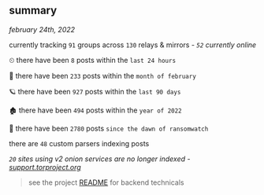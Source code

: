 
## summary
_february 24th, 2022_

currently tracking `91` groups across `130` relays & mirrors - _`52` currently online_

⏲ there have been `8` posts within the `last 24 hours`

🦈 there have been `233` posts within the `month of february`

🪐 there have been `927` posts within the `last 90 days`

🏚 there have been `494` posts within the `year of 2022`

🦕 there have been `2780` posts `since the dawn of ransomwatch`

there are `48` custom parsers indexing posts

_`20` sites using v2 onion services are no longer indexed - [support.torproject.org](https://support.torproject.org/onionservices/v2-deprecation/)_

> see the project [README](https://github.com/thetanz/ransomwatch#ransomwatch--) for backend technicals
